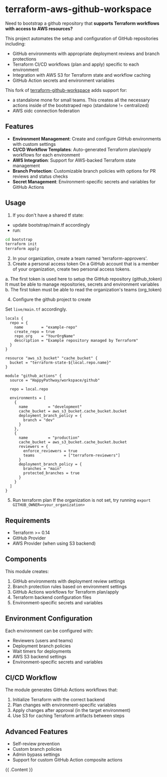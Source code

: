 # terraform-aws-github-workspace

Need to bootstrap a github repository that **supports Terraform workflows with access to AWS resources?**


This project automates the setup and configuration of GitHub repositories including:
- GitHub environments with appropriate deployment reviews and branch protections
- Terraform CI/CD workflows (plan and apply) specific to each environment
- Integration with AWS S3 for Terraform state and workflow caching
- GitHub Action secrets and environment variables


This fork of [terraform-github-workspace](https://github.com/HappyPathway/terraform-github-workspace) adds support for:
- a standalone mone for small teams. This creates all the necessary actions inside of the bootstraped repo (standalone != centralized)
- AWS oidc connection federation

## Features

- **Environment Management**: Create and configure GitHub environments with custom settings
- **CI/CD Workflow Templates**: Auto-generated Terraform plan/apply workflows for each environment
- **AWS Integration**: Support for AWS-backed Terraform state management
- **Branch Protection**: Customizable branch policies with options for PR reviews and status checks
- **Secret Management**: Environment-specific secrets and variables for GitHub Actions

## Usage

1. If you don't have a shared tf state:
- update bootstrap/main.tf accordingly
- run:
```bash
cd bootstrap
terraform init
terraform apply
```

2. In your organization, create a team named 'terraform-approvers'.
3. Create a personal access token
On a GitHub account that is a member of your organization, create two personal access tokens.

a. The first token is used here to setup the GitHub repository (github_token)
It must be able to manage repositories, secrets and environment variables
b. The first token must be able to read the organization's teams (org_token)

4. Configure the github project to create

Set `live/main.tf` accordingly.

```hcl
locals {
  repo = {
    name        = "example-repo"
    create_repo = true
    repo_org    = "YourOrgName"
    description = "Example repository managed by Terraform"
  }
}

resource "aws_s3_bucket" "cache_bucket" {
  bucket = "terraform-state-${local.repo.name}"
}

module "github_actions" {
  source = "HappyPathway/workspace/github"

  repo = local.repo

  environments = [
    {
      name         = "development"
      cache_bucket = aws_s3_bucket.cache_bucket.bucket
      deployment_branch_policy = {
        branch = "dev"
      }
    },
    {
      name         = "production"
      cache_bucket = aws_s3_bucket.cache_bucket.bucket
      reviewers = {
        enforce_reviewers = true
        teams             = ["terraform-reviewers"]
      }
      deployment_branch_policy = {
        branches = "main"
        protected_branches = true
      }
    }
  ]
}
```

5. Run terraform plan
If the organization is not set, try running `export GITHUB_OWNER=<your_organization>`

## Requirements

- Terraform >= 0.14
- GitHub Provider
- AWS Provider (when using S3 backend)

## Components

This module creates:

1. GitHub environments with deployment review settings
2. Branch protection rules based on environment settings
3. GitHub Actions workflows for Terraform plan/apply
4. Terraform backend configuration files
5. Environment-specific secrets and variables

## Environment Configuration

Each environment can be configured with:

- Reviewers (users and teams)
- Deployment branch policies
- Wait timers for deployments
- AWS S3 backend settings
- Environment-specific secrets and variables

## CI/CD Workflow

The module generates GitHub Actions workflows that:

1. Initialize Terraform with the correct backend
2. Plan changes with environment-specific variables
3. Apply changes after approval (in the target environment)
4. Use S3 for caching Terraform artifacts between steps

## Advanced Features

- Self-review prevention
- Custom branch policies
- Admin bypass settings
- Support for custom GitHub Action composite actions

<!-- BEGIN_TF_DOCS -->
{{ .Content }}
<!-- END_TF_DOCS -->
